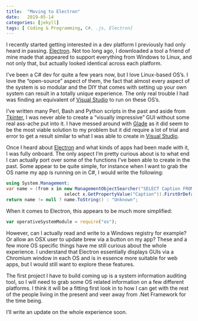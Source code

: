 ```yaml
---
title:  "Moving to Electron"
date:   2019-05-14
categories: [jekyll]
tags: [ Coding & Programming, C#, .js, Electron]
---
```


I recently started getting interested in a dev platform I previously had only heard in passing. [Electron][electron-link]. Not too long ago, I downloaded a tool a friend of mine made that appeared to support everything from Windows to Linux, and not only that, but actually looked identical across each platform. 

I’ve been a C# dev for quite a few years now, but I love Linux-based OS’s. I love the “open-source” aspect of them, the fact that almost every aspect of the system is so modular and the DIY that comes with setting up your own system can result in a totally unique experience. The only real trouble I had was finding an equivalent of [Visual Studio][vs-link] to run on these OS’s. 

I’ve written many Perl, Bash and Python scripts in the past and aside from [Tkinter][tk-link], I was never able to create a “visually impressive” GUI without some real ass-ache put into it. I have messed around with [Glade][glade-link] as it did seem to be the most viable solution to my problem but it did require a lot of trial and error to get a result similar to what I was able to create in [Visual Studio][vs-link].

Once I heard about [Electron][electron-link] and what kinds of apps had been made with it, I was fully onboard. The only aspect I’m pretty curious about is to what end I can actually port over some of the functions I’ve been able to create in the past. Some appear to be quite simple, for instance when I want to grab the OS name my app is running on in C#, I would write the following:

``` c#
using System.Management;
var name = (from x in new ManagementObjectSearcher("SELECT Caption FROM Win32_OperatingSystem").Get().Cast<ManagementObject>()
                      select x.GetPropertyValue("Caption")).FirstOrDefault();
return name != null ? name.ToString() : "Unknown";
```

When it comes to Electron, this appears to be much more simplified:

``` javascript
var operativeSystemModule = require("os");
```

However, can I actually read and write to a Windows registry for example? Or allow an OSX user to update brew via a button on my app? These and a few more OS specific things have me still curious about the whole experience. I understand that Electron essentially displays GUIs via a Chromium window in each OS and is in essence more suitable for web apps, but I would still want to explore these features. 


The first project I have to build coming up is a system information auditing tool, so I will need to grab some OS related information on a few different platforms. I think it will be a fitting first look in to how I can get with the rest of the people living in the present and veer away from .Net Framework for the time being. 

I’ll write an update on the whole experience soon.






[tk-link]:https://wiki.python.org/moin/TkInter
[glade-link]:https://glade.gnome.org/
[vs-link]:https://visualstudio.microsoft.com/
[electron-link]:https://electronjs.org/
